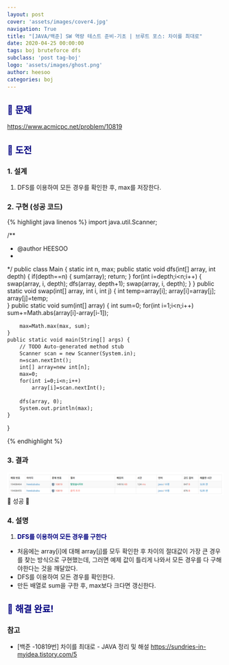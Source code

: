 ```yaml
---
layout: post
cover: 'assets/images/cover4.jpg'
navigation: True
title: "[JAVA/백준] SW 역량 테스트 준비-기초 | 브루트 포스: 차이를 최대로"
date: 2020-04-25 00:00:00
tags: boj bruteforce dfs
subclass: 'post tag-boj'
logo: 'assets/images/ghost.png'
author: heesoo
categories: boj
---
```

## <span style="color:navy">👀 문제</span>
<https://www.acmicpc.net/problem/10819>

## <span style="color:navy">👊 도전</span>

### 1. 설계
1. DFS를 이용하여 모든 경우를 확인한 후, max를 저장한다.

### 2. 구현 (성공 코드)
{% highlight java linenos %}
import java.util.Scanner;

/**
 * @author HEESOO
 *
 */
public class Main {
	static int n, max;
	public static void dfs(int[] array, int depth) {
		if(depth==n) {
			sum(array);
			return;
		}
		for(int i=depth;i<n;i++) {
			swap(array, i, depth);
			dfs(array, depth+1);
			swap(array, i, depth);
		}
	}
	public static void swap(int[] array, int i, int j) {
		int temp=array[i];
		array[i]=array[j];
		array[j]=temp;		
	}
	public static void sum(int[] array) {
		int sum=0;
		for(int i=1;i<n;i++)
			sum+=Math.abs(array[i]-array[i-1]);
		
		max=Math.max(max, sum);
	}
	public static void main(String[] args) {
		// TODO Auto-generated method stub
		Scanner scan = new Scanner(System.in);
		n=scan.nextInt();
		int[] array=new int[n];
		max=0;
		for(int i=0;i<n;i++)
			array[i]=scan.nextInt();
		
		dfs(array, 0);
		System.out.println(max);
	}
}

{% endhighlight %}

### 3. 결과
![실행결과](./assets/images/200425_4.PNG)
🤟 성공 🤟  

### 4. 설명
1. **<span style="color:navy">DFS를 이용하여 모든 경우를 구한다</span>**
- 처음에는 array[i]에 대해 array[j]를 모두 확인한 후 차이의 절대값이 가장 큰 경우를 찾는 방식으로 구현했는데, 그러면 예제 값이 틀리게 나와서 모든 경우를 다 구해야한다는 것을 깨달았다.
- DFS를 이용하여 모든 경우를 확인한다.
- 만든 배열로 sum을 구한 후, max보다 크다면 갱신한다.

## <span style="color:navy">👏 해결 완료!</span>

### 참고
- [백준 -10819번] 차이를 최대로 - JAVA 정리 및 해설 <https://sundries-in-myidea.tistory.com/5>
